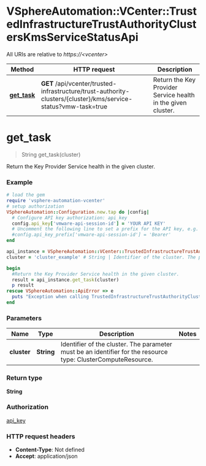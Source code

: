 # VSphereAutomation::VCenter::TrustedInfrastructureTrustAuthorityClustersKmsServiceStatusApi

All URIs are relative to *https://&lt;vcenter&gt;*

Method | HTTP request | Description
------------- | ------------- | -------------
[**get_task**](TrustedInfrastructureTrustAuthorityClustersKmsServiceStatusApi.md#get_task) | **GET** /api/vcenter/trusted-infrastructure/trust-authority-clusters/{cluster}/kms/service-status?vmw-task&#x3D;true | Return the Key Provider Service health in the given cluster.


# **get_task**
> String get_task(cluster)

Return the Key Provider Service health in the given cluster.

### Example
```ruby
# load the gem
require 'vsphere-automation-vcenter'
# setup authorization
VSphereAutomation::Configuration.new.tap do |config|
  # Configure API key authorization: api_key
  config.api_key['vmware-api-session-id'] = 'YOUR API KEY'
  # Uncomment the following line to set a prefix for the API key, e.g. 'Bearer' (defaults to nil)
  #config.api_key_prefix['vmware-api-session-id'] = 'Bearer'
end

api_instance = VSphereAutomation::VCenter::TrustedInfrastructureTrustAuthorityClustersKmsServiceStatusApi.new
cluster = 'cluster_example' # String | Identifier of the cluster. The parameter must be an identifier for the resource type: ClusterComputeResource.

begin
  #Return the Key Provider Service health in the given cluster.
  result = api_instance.get_task(cluster)
  p result
rescue VSphereAutomation::ApiError => e
  puts "Exception when calling TrustedInfrastructureTrustAuthorityClustersKmsServiceStatusApi->get_task: #{e}"
end
```

### Parameters

Name | Type | Description  | Notes
------------- | ------------- | ------------- | -------------
 **cluster** | **String**| Identifier of the cluster. The parameter must be an identifier for the resource type: ClusterComputeResource. | 

### Return type

**String**

### Authorization

[api_key](../README.md#api_key)

### HTTP request headers

 - **Content-Type**: Not defined
 - **Accept**: application/json



